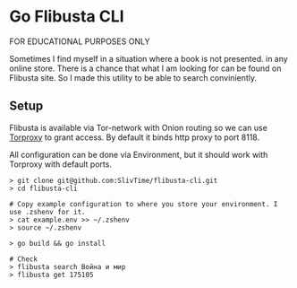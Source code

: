 # Go Flibusta CLI

FOR EDUCATIONAL PURPOSES ONLY

Sometimes I find myself in a situation where a book is not presented.
in any online store. There is a chance that what I am looking 
for can be found on Flibusta site. So I made this utility to 
be able to search conviniently.

## Setup
Flibusta is available via Tor-network with Onion routing so we can use [Torproxy](https://github.com/dperson/torproxy)
to grant access. By default it binds http proxy to port 8118. 

All configuration can be done via Environment, but it should work with Torproxy with default ports.

```
> git clone git@github.com:SlivTime/flibusta-cli.git
> cd flibusta-cli

# Copy example configuration to where you store your environment. I use .zshenv for it.  
> cat example.env >> ~/.zshenv
> source ~/.zshenv

> go build && go install

# Check
> flibusta search Война и мир
> flibusta get 175105
```

